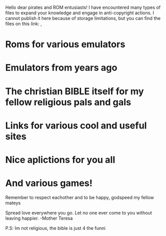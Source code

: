 Hello dear pirates and ROM entusiasts! I have encountered many types of files to expand your knowledge and engage in anti-copyright actions.
I cannot publish it here because of storage limitations, but you can find the files on this link: ,
# Roms for various emulators
# Emulators from years ago
# The christian BIBLE itself for my fellow religious pals and gals
# Links for various cool and useful sites
# Nice aplictions for you all
# And various games!
Remember to respect eachother and to be happy, godspeed my fellow mateys

Spread love everywhere you go. Let no one ever come to you without leaving happier. -Mother Teresa

P.S: Im not religious, the bible is just 4 the funni

